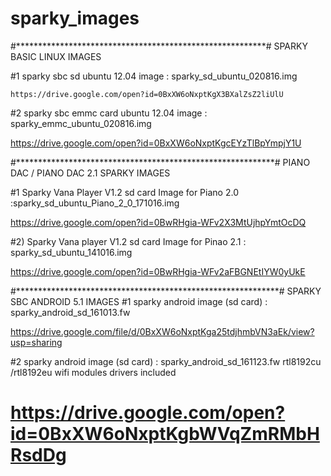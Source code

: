 # sparky_images
#*********************************************************#
 	SPARKY BASIC LINUX IMAGES

#1 sparky sbc sd ubuntu 12.04 image : sparky_sd_ubuntu_020816.img

	https://drive.google.com/open?id=0BxXW6oNxptKgX3BXalZsZ2liUlU

#2 sparky sbc emmc card ubuntu 12.04 image : sparky_emmc_ubuntu_020816.img

https://drive.google.com/open?id=0BxXW6oNxptKgcEYzTlBpYmpjY1U


#***********************************************************#
	 PIANO DAC / PIANO DAC 2.1 SPARKY IMAGES

#1 Sparky Vana Player V1.2 sd card Image for Piano 2.0  :sparky_sd_ubuntu_Piano_2_0_171016.img

https://drive.google.com/open?id=0BwRHgia-WFv2X3MtUjhpYmtOcDQ


#2) Sparky Vana player V1.2 sd card Image for Pinao 2.1 : sparky_sd_ubuntu_141016.img

https://drive.google.com/open?id=0BwRHgia-WFv2aFBGNEtIYW0yUkE


#************************************************************#
	SPARKY  SBC ANDROID 5.1 IMAGES
#1 sparky android image (sd card) : sparky_android_sd_161013.fw

https://drive.google.com/file/d/0BxXW6oNxptKga25tdjhmbVN3aEk/view?usp=sharing  

#2 sparky android image (sd card) : sparky_android_sd_161123.fw
rtl8192cu /rtl8192eu wifi modules drivers  included

https://drive.google.com/open?id=0BxXW6oNxptKgbWVqZmRMbHRsdDg
=======

